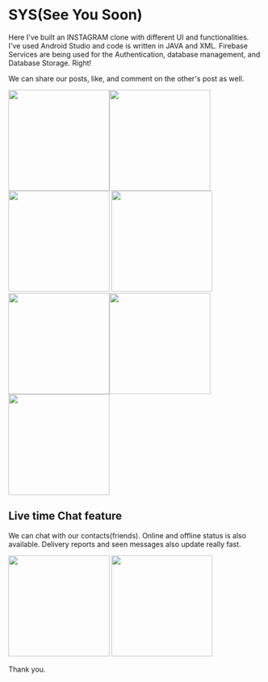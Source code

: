# SYS(See You Soon)

Here I've built an INSTAGRAM clone with different UI and functionalities. I've used Android Studio and code is written in JAVA and XML. Firebase Services are being used for the Authentication, database management, and Database Storage. Right!

We can share our posts, like, and comment on the other's post as well.

<img src = "https://user-images.githubusercontent.com/54989354/90585655-00815580-e1f3-11ea-91a5-347fed94bdcd.jpg" width="200"><img src = "https://user-images.githubusercontent.com/54989354/90586026-d2e8dc00-e1f3-11ea-9a92-f37f32dcad9a.jpg" width="200">
<img src = "https://user-images.githubusercontent.com/54989354/90586067-ec8a2380-e1f3-11ea-9679-f6141efa8be5.jpg" width="200">
<img src = "https://user-images.githubusercontent.com/54989354/90586074-f01daa80-e1f3-11ea-97bb-dbfc211a4f6f.jpg" width="200">
<img src = "https://user-images.githubusercontent.com/54989354/90586088-f6ac2200-e1f3-11ea-973c-b51d3b048650.jpg" width="200"><img src = "https://user-images.githubusercontent.com/54989354/90586089-f7dd4f00-e1f3-11ea-82d5-8becc351c58b.jpg" width="200">
<img src = "https://user-images.githubusercontent.com/54989354/90586091-f875e580-e1f3-11ea-9be8-30e497d17f6c.jpg" width="200">

## Live time Chat feature

We can chat with our contacts(friends). Online and offline status is also available. Delivery reports and seen messages also update really fast. 

<img src = "https://user-images.githubusercontent.com/54989354/90586495-f52f2980-e1f4-11ea-8a90-d61d1e35c64e.jpg" width="200">
<img src = "https://user-images.githubusercontent.com/54989354/90586498-f6605680-e1f4-11ea-8127-39b7a9497f8a.jpg" width="200">

Thank you.
